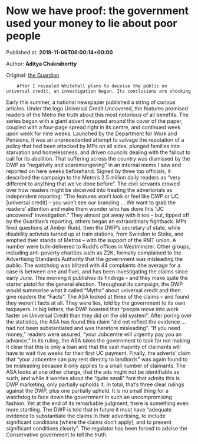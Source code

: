 
# Now we have proof: the government used your money to lie about poor people

Published at: **2019-11-06T06:00:14+00:00**

Author: **Aditya Chakrabortty**

Original: [the Guardian](https://www.theguardian.com/commentisfree/2019/nov/06/government-universal-credit-deception-asa-taxpayer-funded-features)


        After I revealed Whitehall plans to deceive the public on universal credit, an investigation began. Its conclusions are shocking
      
Early this summer, a national newspaper published a string of curious articles. Under the logo Universal Credit Uncovered, the features promised readers of the Metro the truth about this most notorious of all benefits. The series began with a giant advert wrapped around the cover of the paper, coupled with a four-page spread right in its centre, and continued week upon week for nine weeks. Launched by the Department for Work and Pensions, it was an unprecedented attempt to salvage the reputation of a policy that had been attacked by MPs on all sides, plunged families into starvation and homelessness, and driven councils dealing with the fallout to call for its abolition.
That suffering across the country was dismissed by the DWP as “negativity and scaremongering” in an internal memo I saw and reported on here weeks beforehand. Signed by three top officials, it described the campaign to the Metro’s 2.5 million daily readers as “very different to anything that we’ve done before”. The civil servants crowed over how readers might be deceived into treating the advertorials as independent reporting: “The features won’t look or feel like DWP or UC [universal credit] – you won’t see our branding … We want to grab the readers’ attention and make them wonder who has done this ‘UC uncovered’ investigation.”
They almost got away with it too – but, tipped off by the Guardian’s reporting, others began an extraordinary fightback. MPs fired questions at Amber Rudd, then the DWP’s secretary of state, while disability activists turned up at train stations, from Swindon to Stoke, and emptied their stands of Metros – with the support of the RMT union. A number were bulk-delivered to Rudd’s offices in Westminster. Other groups, including anti-poverty charities such as Z2K, formally complained to the Advertising Standards Authority that the government was misleading the public. The watchdog was blitzed with 44 complaints (the average for a case is between one and five), and has been investigating the claims since early June. This morning it publishes its findings – and they make quite the starter pistol for the general election.
Throughout its campaign, the DWP would summarise what it called “Myths” about universal credit and then give readers the “Facts”. The ASA looked at three of the claims – and found they weren’t facts at all. They were lies, told by the government to its own taxpayers.
In big letters, the DWP boasted that “people move into work faster on Universal Credit than they did on the old system”. After poring over the statistics, the ASA has found this claim “did not reflect the evidence … had not been substantiated and was therefore misleading”.
“If you need money,” readers were assured, “your Jobcentre will urgently pay you an advance.” In its ruling, the ASA takes the government to task for not making it clear that this is only a loan and that the vast majority of claimants will have to wait five weeks for their first UC payment.
Finally, the adverts’ claim that “your Jobcentre can pay rent directly to landlords” was again found to be misleading because it only applies to a small number of claimants. The ASA looks at one other charge, that the ads might not be identifiable as such, and while it worries about the “quite small” font that admits this is DWP marketing, only partially upholds it. In total, that’s three clear rulings against the DWP, plus one partially upheld.
It is no small thing for a watchdog to face down the government in such an uncompromising fashion. Yet at the end of its remarkable judgment, there is something even more startling. The DWP is told that in future it must have “adequate evidence to substantiate the claims in their advertising, to include significant conditions [where the claims don’t apply], and to present significant conditions clearly”. The regulator has been forced to advise the Conservative government to tell the truth.
